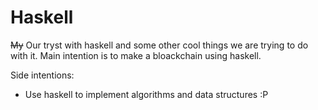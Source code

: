 # Haskell
~~My~~ Our tryst with haskell and some other cool things we are trying to do with it. Main intention is to make a bloackchain using haskell.

Side intentions:
- Use haskell to implement algorithms and data structures :P

